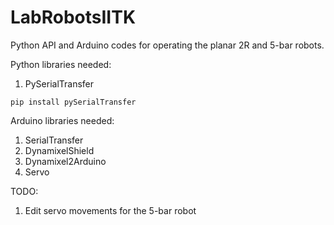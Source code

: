 # LabRobotsIITK
Python API and Arduino codes for operating the planar 2R and 5-bar robots.

Python libraries needed:
1. PySerialTransfer
```
pip install pySerialTransfer
```

Arduino libraries needed:
1. SerialTransfer
2. DynamixelShield
3. Dynamixel2Arduino
4. Servo

TODO:
1. Edit servo movements for the 5-bar robot
